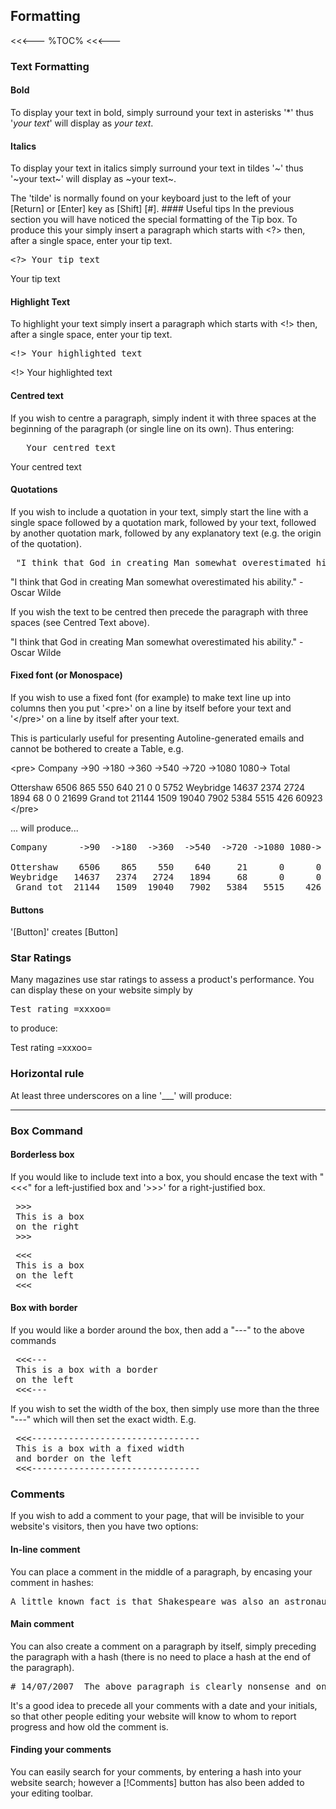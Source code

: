 ## Formatting

<<<---
%TOC%
<<<---

### Text Formatting

#### Bold

To display your text in bold, simply surround your text in asterisks '*' thus '*your text*' will display as *your text*.

#### Italics

To display your text in italics simply surround your text in tildes '~' thus '~your text~' will display as ~your text~.

<?> The 'tilde' is normally found on your keyboard just to the left of your [Return] or [Enter] key as [Shift] [#].

#### Useful tips

In the previous section you will have noticed the special formatting of the Tip box. To produce this your simply insert a paragraph which starts with &lt;?&gt; then, after a single space, enter your tip text.

<pre>
&lt;?&gt; Your tip text
</pre>

<?> Your tip text

#### Highlight Text

To highlight your text simply insert a paragraph which starts with &lt;!&gt; then, after a single space, enter your tip text.

<pre>
&lt;!&gt; Your highlighted text
</pre>

<!> Your highlighted text

#### Centred text

If you wish to centre a paragraph, simply indent it with three spaces at the beginning of the paragraph (or single line on its own). Thus entering:

<pre>
   Your centred text
</pre>

   Your centred text

#### Quotations

If you wish to include a quotation in your text, simply start the line with a single space followed by a quotation mark, followed by your text, followed by another quotation mark, followed by any explanatory text (e.g. the origin of the quotation).

<pre>
 "I think that God in creating Man somewhat overestimated his ability." - Oscar Wilde
</pre>

 "I think that God in creating Man somewhat overestimated his ability." - Oscar Wilde

If you wish the text to be centred then precede the paragraph with three spaces (see Centred Text above).

   "I think that God in creating Man somewhat overestimated his ability." - Oscar Wilde

#### Fixed font (or Monospace)

If you wish to use a fixed font (for example) to make text line up into columns then you put '&lt;pre&gt;' on a line by itself before your text and '&lt;/pre&gt;' on a line by itself after your text.

This is particularly useful for presenting Autoline-generated emails and cannot be bothered to create a Table, e.g.

&lt;pre&gt;
Company      ->90  ->180  ->360  ->540  ->720 ->1080 1080->  Total
 
Ottershaw    6506    865    550    640     21      0      0   5752
Weybridge   14637   2374   2724   1894     68      0      0  21699
 Grand tot  21144   1509  19040   7902   5384   5515    426  60923
&lt;/pre&gt;

... will produce...

<pre>
Company      ->90  ->180  ->360  ->540  ->720 ->1080 1080->  Total
 
Ottershaw    6506    865    550    640     21      0      0   5752
Weybridge   14637   2374   2724   1894     68      0      0  21699
 Grand tot  21144   1509  19040   7902   5384   5515    426  60923
</pre>

#### Buttons

'[Button]' creates [Button]

### Star Ratings

Many magazines use star ratings to assess a product's performance. You can display these on your website simply by 

<pre>
Test rating =xxxoo=
</pre>

to produce:

Test rating =xxxoo=

### Horizontal rule

At least three underscores on a line '___' will produce:
___

### Box Command

#### Borderless box

If you would like to include text into a box, you should encase the text with "<<<" for a left-justified box and '>>>' for a right-justified box.

<pre>
 >>>
 This is a box
 on the right
 >>>
</pre>

<pre>
 <<<
 This is a box
 on the left
 <<<
</pre>

#### Box with border

If you would like a border around the box, then add a "---" to the above commands

<pre>
 <<<---
 This is a box with a border
 on the left
 <<<---
</pre>

If you wish to set the width of the box, then simply use more than the three "---" which will then set the exact width. E.g.

<pre>
 <<<--------------------------------
 This is a box with a fixed width
 and border on the left
 <<<--------------------------------
</pre>

### Comments

If you wish to add a comment to your page, that will be invisible to your website's visitors, then you have two options:

#### In-line comment

You can place a comment in the middle of a paragraph, by encasing your comment in hashes:

<pre>
A little known fact is that Shakespeare was also an astronaut #please check this sounds crazy# and went to the moon as part of several space missions, as part of a team hand-picked by Julius Caesar.
</pre>

#### Main comment

You can also create a comment on a paragraph by itself, simply preceding the paragraph with a hash (there is no need to place a hash at the end of the paragraph).

<pre>
# 14/07/2007 <cjr> The above paragraph is clearly nonsense and only a lunatic would believe that.
</pre>

It's a good idea to precede all your comments with a date and your initials, so that other people editing your website will know to whom to report progress and how old the comment is.

#### Finding your comments

You can easily search for your comments, by entering a hash into your website search; however a [!Comments] button has also been added to your editing toolbar.
